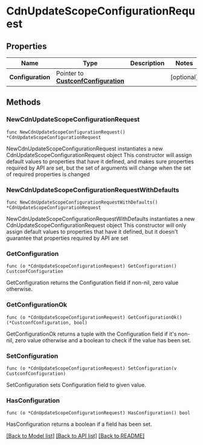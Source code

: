 # CdnUpdateScopeConfigurationRequest

## Properties

Name | Type | Description | Notes
------------ | ------------- | ------------- | -------------
**Configuration** | Pointer to [**CustconfConfiguration**](custconfConfiguration.md) |  | [optional] 

## Methods

### NewCdnUpdateScopeConfigurationRequest

`func NewCdnUpdateScopeConfigurationRequest() *CdnUpdateScopeConfigurationRequest`

NewCdnUpdateScopeConfigurationRequest instantiates a new CdnUpdateScopeConfigurationRequest object
This constructor will assign default values to properties that have it defined,
and makes sure properties required by API are set, but the set of arguments
will change when the set of required properties is changed

### NewCdnUpdateScopeConfigurationRequestWithDefaults

`func NewCdnUpdateScopeConfigurationRequestWithDefaults() *CdnUpdateScopeConfigurationRequest`

NewCdnUpdateScopeConfigurationRequestWithDefaults instantiates a new CdnUpdateScopeConfigurationRequest object
This constructor will only assign default values to properties that have it defined,
but it doesn't guarantee that properties required by API are set

### GetConfiguration

`func (o *CdnUpdateScopeConfigurationRequest) GetConfiguration() CustconfConfiguration`

GetConfiguration returns the Configuration field if non-nil, zero value otherwise.

### GetConfigurationOk

`func (o *CdnUpdateScopeConfigurationRequest) GetConfigurationOk() (*CustconfConfiguration, bool)`

GetConfigurationOk returns a tuple with the Configuration field if it's non-nil, zero value otherwise
and a boolean to check if the value has been set.

### SetConfiguration

`func (o *CdnUpdateScopeConfigurationRequest) SetConfiguration(v CustconfConfiguration)`

SetConfiguration sets Configuration field to given value.

### HasConfiguration

`func (o *CdnUpdateScopeConfigurationRequest) HasConfiguration() bool`

HasConfiguration returns a boolean if a field has been set.


[[Back to Model list]](../README.md#documentation-for-models) [[Back to API list]](../README.md#documentation-for-api-endpoints) [[Back to README]](../README.md)


